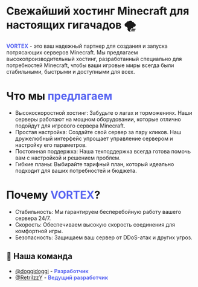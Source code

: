 # Свежайший хостинг Minecraft для настоящих гигачадов 🌪

<span style="color: #5865f2; font-weight: bold;">VORTEX</span>  - это ваш надежный партнер для создания и запуска потрясающих серверов Minecraft. Мы предлагаем высокопроизводительный хостинг, разработанный специально для потребностей Minecraft, чтобы ваши игровые миры всегда были стабильными, быстрыми и доступными для всех.

# Что мы <span style="color: #5865f2;">предлагаем</span>
* Высокоскоростной хостинг: Забудьте о лагах и торможениях. Наши серверы работают на мощном оборудовании, которые отлично подойдут для игрового сервера Minecraft.
* Простая настройка: Создайте свой сервер за пару кликов. Наш дружелюбный интерфейс упрощает управление сервером и настройку его параметров.
* Постоянная поддержка: Наша техподдержка всегда готова помочь вам с настройкой и решением проблем.
* Гибкие планы: Выбирайте тарифный план, который идеально подходит для ваших потребностей и бюджета. 

# Почему <span style="color: #5865f2;">VORTEX</span>?

* Стабильность: Мы гарантируем бесперебойную работу вашего сервера 24/7.
* Скорость: Обеспечиваем высокую скорость соединения для комфортной игры.
* Безопасность: Защищаем ваш сервер от DDoS-атак и других угроз.

## 👥 Наша команда

- [@doggidoggi](https://github.com/doggidoggi) - <span style="color: #5865f2; font-weight: bold;">Разработчик</span>
- [@RetrilzzY](https://github.com/RetrilzzY) - <span style="color: #5865f2; font-weight: bold;">Ведущий разработчик</span>
